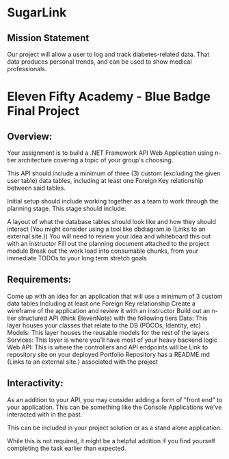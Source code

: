 # SugarLink
## Mission Statement
Our project will allow a user to log and track diabetes-related data. That data produces personal trends, and can be used to show medical professionals.



# Eleven Fifty Academy - Blue Badge Final Project
## Overview:

Your assignment is to build a .NET Framework API Web Application using n-tier architecture covering a topic of your group's choosing.

This API should include a minimum of three (3) custom (excluding the given user table) data tables, including at least one Foreign Key relationship between said tables.

Initial setup should include working together as a team to work through the planning stage. This stage should include:

A layout of what the database tables should look like and how they should interact (You might consider using a tool like dbdiagram.io (Links to an external site.))
You will need to review your idea and whiteboard this out with an instructor
Fill out the planning document attached to the project module
Break out the work load into consumable chunks, from your immediate TODOs to your long term stretch goals
 

## Requirements:

Come up with an idea for an application that will use a minimum of 3 custom data tables
Including at least one Foreign Key relationship
Create a wireframe of the application and review it with an instructor
Build out an n-tier structured API (think ElevenNote) with the following tiers
Data: This layer houses your classes that relate to the DB (POCOs, Identity, etc)
Models: This layer houses the reusable models for the rest of the layers
Services: This layer is where you’ll have most of your heavy backend logic
Web API: This is where the controllers and API endpoints will be
Link to repository site on your deployed Portfolio
Repository has a README.md (Links to an external site.) associated with the project
 

## Interactivity:

As an addition to your API, you may consider adding a form of "front end" to your application.
This can be something like the Console Applications we've interacted with in the past.

This can be included in your project solution or as a stand alone application.

While this is not required, it might be a helpful addition if you find yourself completing the task earlier than expected.
